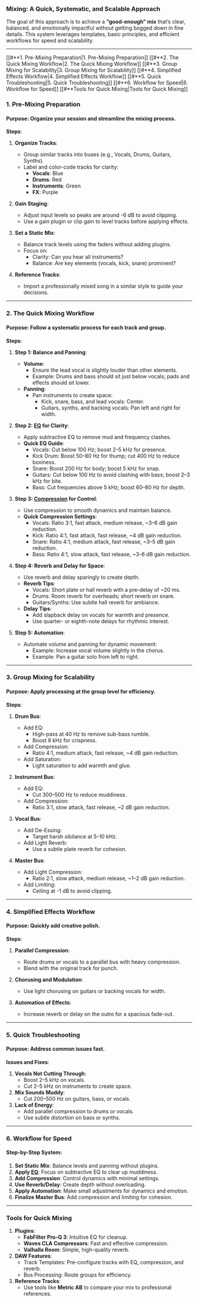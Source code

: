 ### **Mixing: A Quick, Systematic, and Scalable Approach**

The goal of this approach is to achieve a **“good-enough” mix** that’s clear, balanced, and emotionally impactful without getting bogged down in fine details. This system leverages templates, basic principles, and efficient workflows for speed and scalability.

---
[[#**1. Pre-Mixing Preparation|1. Pre-Mixing Preparation]]
[[#**2. The Quick Mixing Workflow|2. The Quick Mixing Workflow]]
[[#**3. Group Mixing for Scalability|3. Group Mixing for Scalability]]
[[#**4. Simplified Effects Workflow|4. Simplified Effects Workflow]]
[[#**5. Quick Troubleshooting|5. Quick Troubleshooting]]
[[#**6. Workflow for Speed|6. Workflow for Speed]]
[[#**Tools for Quick Mixing|Tools for Quick Mixing]]

### **1. Pre-Mixing Preparation**

#### **Purpose**: Organize your session and streamline the mixing process.

**Steps**:

1. **Organize Tracks**:
    
    - Group similar tracks into buses (e.g., Vocals, Drums, Guitars, Synths).
    - Label and color-code tracks for clarity:
        - **Vocals**: Blue
        - **Drums**: Red
        - **Instruments**: Green
        - **FX**: Purple
2. **Gain Staging**:
    
    - Adjust input levels so peaks are around -6 dB to avoid clipping.
    - Use a gain plugin or clip gain to level tracks before applying effects.
3. **Set a Static Mix**:
    
    - Balance track levels using the faders without adding plugins.
    - Focus on:
        - Clarity: Can you hear all instruments?
        - Balance: Are key elements (vocals, kick, snare) prominent?
4. **Reference Tracks**:
    
    - Import a professionally mixed song in a similar style to guide your decisions.

---

### **2. The Quick Mixing Workflow**

#### **Purpose**: Follow a systematic process for each track and group.

**Steps**:

1. **Step 1: Balance and Panning**:
    
    - **Volume**:
        - Ensure the lead vocal is slightly louder than other elements.
        - Example: Drums and bass should sit just below vocals; pads and effects should sit lower.
    - **Panning**:
        - Pan instruments to create space:
            - Kick, snare, bass, and lead vocals: Center.
            - Guitars, synths, and backing vocals: Pan left and right for width.
2. **Step 2: [EQ](ED.md) for Clarity**:
    
    - Apply subtractive EQ to remove mud and frequency clashes.
    - **Quick EQ Guide**:
        - Vocals: Cut below 100 Hz; boost 2–5 kHz for presence.
        - Kick Drum: Boost 50–80 Hz for thump; cut 400 Hz to reduce boxiness.
        - Snare: Boost 200 Hz for body; boost 5 kHz for snap.
        - Guitars: Cut below 100 Hz to avoid clashing with bass; boost 2–3 kHz for bite.
        - Bass: Cut frequencies above 5 kHz; boost 60–80 Hz for depth.
3. **Step 3: [Compression](Compression.md) for Control**:
    
    - Use compression to smooth dynamics and maintain balance.
    - **Quick Compression Settings**:
        - Vocals: Ratio 3:1, fast attack, medium release, ~3–6 dB gain reduction.
        - Kick: Ratio 4:1, fast attack, fast release, ~4 dB gain reduction.
        - Snare: Ratio 4:1, medium attack, fast release, ~3–5 dB gain reduction.
        - Bass: Ratio 4:1, slow attack, fast release, ~3–6 dB gain reduction.
4. **Step 4: Reverb and Delay for Space**:
    
    - Use reverb and delay sparingly to create depth.
    - **Reverb Tips**:
        - Vocals: Short plate or hall reverb with a pre-delay of ~20 ms.
        - Drums: Room reverb for overheads; short reverb on snare.
        - Guitars/Synths: Use subtle hall reverb for ambiance.
    - **Delay Tips**:
        - Add slapback delay on vocals for warmth and presence.
        - Use quarter- or eighth-note delays for rhythmic interest.
5. **Step 5: Automation**:
    
    - Automate volume and panning for dynamic movement:
        - Example: Increase vocal volume slightly in the chorus.
        - Example: Pan a guitar solo from left to right.

---

### **3. Group Mixing for Scalability**

#### **Purpose**: Apply processing at the group level for efficiency.

**Steps**:

1. **Drum Bus**:
    
    - Add EQ:
        - High-pass at 40 Hz to remove sub-bass rumble.
        - Boost 8 kHz for crispness.
    - Add Compression:
        - Ratio 4:1, medium attack, fast release, ~4 dB gain reduction.
    - Add Saturation:
        - Light saturation to add warmth and glue.
2. **Instrument Bus**:
    
    - Add EQ:
        - Cut 300–500 Hz to reduce muddiness.
    - Add Compression:
        - Ratio 3:1, slow attack, fast release, ~2 dB gain reduction.
3. **Vocal Bus**:
    
    - Add De-Essing:
        - Target harsh sibilance at 5–10 kHz.
    - Add Light Reverb:
        - Use a subtle plate reverb for cohesion.
4. **Master Bus**:
    
    - Add Light Compression:
        - Ratio 2:1, slow attack, medium release, ~1–2 dB gain reduction.
    - Add Limiting:
        - Ceiling at -1 dB to avoid clipping.

---

### **4. Simplified Effects Workflow**

#### **Purpose**: Quickly add creative polish.

**Steps**:

1. **Parallel Compression**:
    
    - Route drums or vocals to a parallel bus with heavy compression.
    - Blend with the original track for punch.
2. **Chorusing and Modulation**:
    
    - Use light chorusing on guitars or backing vocals for width.
3. **Automation of Effects**:
    
    - Increase reverb or delay on the outro for a spacious fade-out.

---

### **5. Quick Troubleshooting**

#### **Purpose**: Address common issues fast.

**Issues and Fixes**:

1. **Vocals Not Cutting Through**:
    - Boost 2–5 kHz on vocals.
    - Cut 2–5 kHz on instruments to create space.
2. **Mix Sounds Muddy**:
    - Cut 200–500 Hz on guitars, bass, or vocals.
3. **Lack of Energy**:
    - Add parallel compression to drums or vocals.
    - Use subtle distortion on bass or synths.

---

### **6. Workflow for Speed**

#### **Step-by-Step System**:

1. **Set Static Mix**: Balance levels and panning without plugins.
2. **Apply [EQ](EQ.md)**: Focus on subtractive EQ to clear up muddiness.
3. **Add Compression**: Control dynamics with minimal settings.
4. **Use Reverb/Delay**: Create depth without overloading.
5. **Apply Automation**: Make small adjustments for dynamics and emotion.
6. **Finalize Master Bus**: Add compression and limiting for cohesion.

---

### **Tools for Quick Mixing**

1. **Plugins**:
    - **FabFilter Pro-Q 3**: Intuitive EQ for cleanup.
    - **Waves CLA Compressors**: Fast and effective compression.
    - **Valhalla Room**: Simple, high-quality reverb.
2. **DAW Features**:
    - Track Templates: Pre-configure tracks with EQ, compression, and reverb.
    - Bus Processing: Route groups for efficiency.
3. **Reference Tracks**:
    - Use tools like **Metric AB** to compare your mix to professional references.
